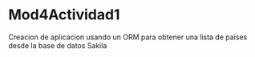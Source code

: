 # Mod4Actividad1
Creacion de aplicacion usando un ORM para obtener una lista de paises desde la base de datos Sakila
